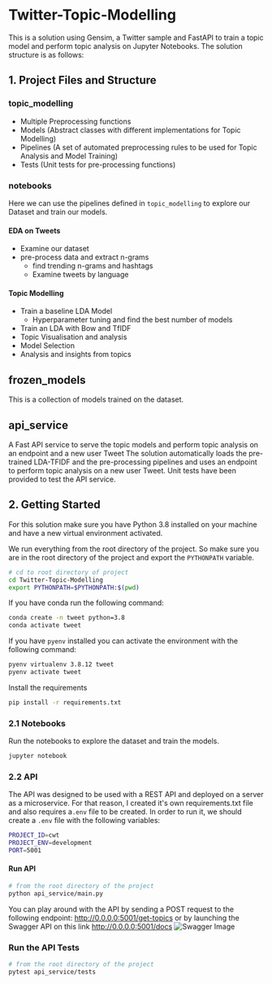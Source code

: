 # Twitter-Topic-Modelling
This is a solution using Gensim, a Twitter sample and FastAPI to train a topic model and perform topic analysis on Jupyter Notebooks.
The solution structure is as follows:

## 1. Project Files and Structure
### topic_modelling
  * Multiple Preprocessing functions
  * Models (Abstract classes with different implementations for Topic Modelling)
  * Pipelines (A set of automated preprocessing rules to be used for Topic Analysis and Model Training)
  * Tests (Unit tests for pre-processing functions)

### notebooks
Here we can use the pipelines defined in `topic_modelling` to explore our Dataset and train our models.

#### EDA on Tweets
* Examine our dataset
* pre-process data and extract n-grams
  * find trending n-grams and hashtags
  * Examine tweets by language
#### Topic Modelling
* Train a baseline LDA Model
  * Hyperparameter tuning and find the best number of models
* Train an LDA with Bow and TfIDF
* Topic Visualisation and analysis
* Model Selection
* Analysis and insights from topics

## frozen_models
This is a collection of models trained on the dataset.

## api_service
A Fast API service to serve the topic models and perform topic analysis on an endpoint and a new user Tweet
The solution automatically loads the pre-trained LDA-TFIDF and the pre-processing pipelines and uses an endpoint to perform topic analysis on a new user Tweet.
Unit tests have been provided to test the API service.


## 2. Getting Started
For this solution make sure you have Python 3.8 installed on your machine and have a new virtual environment activated.

We run everything from the root directory of the project. So make sure you are in the root directory of the project and export the `PYTHONPATH` variable.
```bash
# cd to root directory of project
cd Twitter-Topic-Modelling
export PYTHONPATH=$PYTHONPATH:$(pwd)
```

If you have conda run the following command:
```bash
conda create -n tweet python=3.8
conda activate tweet
```

If you have `pyenv` installed you can activate the environment with the following command:
```bash
pyenv virtualenv 3.8.12 tweet
pyenv activate tweet
````

Install the requirements
```bash
pip install -r requirements.txt
```
### 2.1 Notebooks
Run the notebooks to explore the dataset and train the models.
```bash
jupyter notebook
```

### 2.2 API
The API was designed to be used with a REST API and deployed on a server as a microservice. For that reason, I created it's own requirements.txt file and also requires a`.env` file to be created.
In order to run it, we should create a `.env` file with the following variables:
```bash
PROJECT_ID=cwt
PROJECT_ENV=development
PORT=5001
```

#### Run API
```bash
# from the root directory of the project
python api_service/main.py  
```

You can play around with the API by sending a POST request to the following endpoint: http://0.0.0.0:5001/get-topics
or
by launching the Swagger API on this link http://0.0.0.0:5001/docs
![Swagger Image](https://github.com/lok63/Twitter-Topic-Modelling/swagger.png?raw=true)


### Run the API Tests
```bash
# from the root directory of the project
pytest api_service/tests  
```


